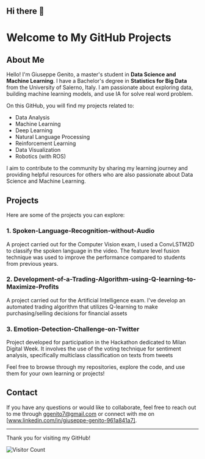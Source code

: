 ## Hi there 👋

# Welcome to My GitHub Projects

## About Me
Hello! I'm Giuseppe Genito, a master's student in **Data Science and Machine Learning**. I have a Bachelor's degree in **Statistics for Big Data** from the University of Salerno, Italy. I am passionate about exploring data, building machine learning models, and use IA for solve real word problem.

On this GitHub, you will find my projects related to:
- Data Analysis
- Machine Learning
- Deep Learning
- Natural Language Processing
- Reinforcement Learning
- Data Visualization
- Robotics (with ROS)

I aim to contribute to the community by sharing my learning journey and providing helpful resources for others who are also passionate about Data Science and Machine Learning.

## Projects
Here are some of the projects you can explore:

### 1. Spoken-Language-Recognition-without-Audio
A project carried out for the Computer Vision exam, I used a ConvLSTM2D to classify the spoken language in the video. The feature level fusion technique was used to improve the performance compared to students from previous years.

### 2. Development-of-a-Trading-Algorithm-using-Q-learning-to-Maximize-Profits
A project carried out for the Artificial Intelligence exam. I've develop an automated trading algorithm that utilizes Q-learning to make purchasing/selling decisions for financial assets

### 3. Emotion-Detection-Challenge-on-Twitter
Project developed for participation in the Hackathon dedicated to Milan Digital Week. It involves the use of the voting technique for sentiment analysis, specifically multiclass classification on texts from tweets

Feel free to browse through my repositories, explore the code, and use them for your own learning or projects!

## Contact
If you have any questions or would like to collaborate, feel free to reach out to me through ggenito7@gmail.com or connect with me on [www.linkedin.com/in/giuseppe-genito-961a841a7].

---

Thank you for visiting my GitHub!

![Visitor Count](https://komarev.com/ghpvc/?username=YourGitHubUsername&style=flat-square)



